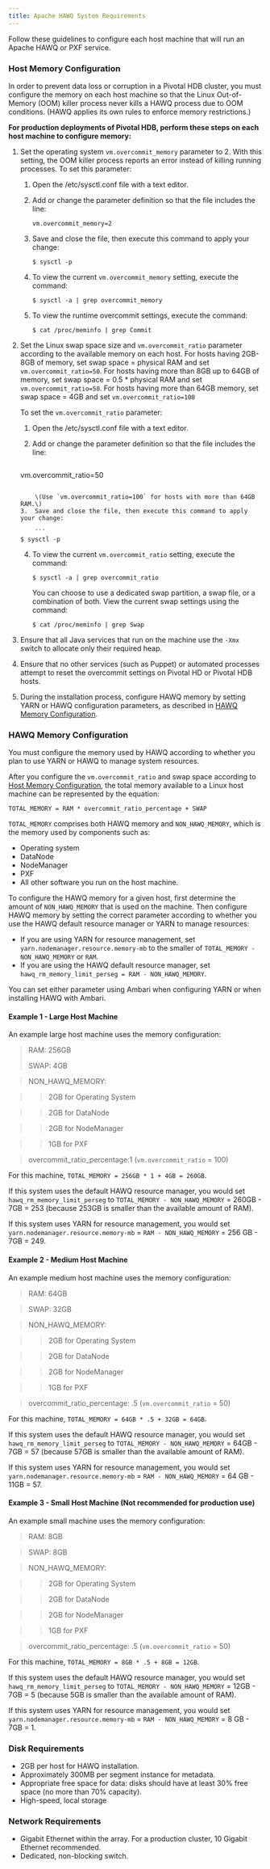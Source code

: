 ```yaml
---
title: Apache HAWQ System Requirements
---
```


Follow these guidelines to configure each host machine that will run an Apache HAWQ or PXF service.

<a name="topic_d3f_vlz_g5"></a>
### Host Memory Configuration

In order to prevent data loss or corruption in a Pivotal HDB cluster, you must configure the memory on each host machine so that the Linux Out-of-Memory \(OOM\) killer process never kills a HAWQ process due to OOM conditions. \(HAWQ applies its own rules to enforce memory restrictions.\)

**For production deployments of Pivotal HDB, perform these steps on each host machine to configure memory:**

1.  Set the operating system `vm.overcommit_memory` parameter to 2. With this setting, the OOM killer process reports an error instead of killing running processes. To set this parameter:
    1.  Open the /etc/sysctl.conf file with a text editor.
    2.  Add or change the parameter definition so that the file includes the line:

        ```
        vm.overcommit_memory=2
        ```

    3.  Save and close the file, then execute this command to apply your change:

        ```
        $ sysctl -p
        ```

    4.  To view the current `vm.overcommit_memory` setting, execute the command:

        ```
        $ sysctl -a | grep overcommit_memory
        ```

    5.  To view the runtime overcommit settings, execute the command:

        ```
        $ cat /proc/meminfo | grep Commit
        ```

2.  Set the Linux swap space size and `vm.overcommit_ratio` parameter according to the available memory on each host. For hosts having 2GB-8GB of memory, set swap space = physical RAM and set `vm.overcommit_ratio=50`. For hosts having more than 8GB up to 64GB of memory, set swap space = 0.5 \* physical RAM and set `vm.overcommit_ratio=50`. For hosts having more than 64GB memory, set swap space = 4GB and set `vm.overcommit_ratio=100`

    To set the `vm.overcommit_ratio` parameter:

    1.  Open the /etc/sysctl.conf file with a text editor.
    2.  Add or change the parameter definition so that the file includes the line:

           ```
       vm.overcommit_ratio=50
       ```

           \(Use `vm.overcommit_ratio=100` for hosts with more than 64GB RAM.\)
    3.  Save and close the file, then execute this command to apply your change:

           ```
       $ sysctl -p
       ```

    4.  To view the current `vm.overcommit_ratio` setting, execute the command:

        ```
        $ sysctl -a | grep overcommit_ratio
        ```
        You can choose to use a dedicated swap partition, a swap file, or a combination of both. View the current swap settings using the command:

         ```
         $ cat /proc/meminfo | grep Swap
         ```
3.  Ensure that all Java services that run on the machine use the `-Xmx` switch to allocate only their required heap.
4.  Ensure that no other services \(such as Puppet\) or automated processes attempt to reset the overcommit settings on Pivotal HD or Pivotal HDB hosts.
5.  During the installation process, configure HAWQ memory by setting YARN or HAWQ configuration parameters, as described in [HAWQ Memory Configuration](#topic_uzf_flz_g5).

<a name="topic_uzf_flz_g5"></a>
### HAWQ Memory Configuration

You must configure the memory used by HAWQ according to whether you plan to use YARN or HAWQ to manage system resources.

After you configure the `vm.overcommit_ratio` and swap space according to [Host Memory Configuration](#topic_d3f_vlz_g5), the total memory available to a Linux host machine can be represented by the equation:

```
TOTAL_MEMORY = RAM * overcommit_ratio_percentage + SWAP
```

`TOTAL_MEMORY` comprises both HAWQ memory and `NON_HAWQ_MEMORY`, which is the memory used by components such as:

-   Operating system
-   DataNode
-   NodeManager
-   PXF
-   All other software you run on the host machine.

To configure the HAWQ memory for a given host, first determine the amount of `NON_HAWQ_MEMORY` that is used on the machine. Then configure HAWQ memory by setting the correct parameter according to whether you use the HAWQ default resource manager or YARN to manage resources:

-   If you are using YARN for resource management, set `yarn.nodemanager.resource.memory-mb` to the smaller of `TOTAL_MEMORY - NON_HAWQ_MEMORY` or `RAM`.
-   If you are using the HAWQ default resource manager, set `hawq_rm_memory_limit_perseg = RAM - NON_HAWQ_MEMORY`.

You can set either parameter using Ambari when configuring YARN or when installing HAWQ with Ambari.

#### Example 1 - Large Host Machine

An example large host machine uses the memory configuration:

>RAM: 256GB
>
>SWAP: 4GB

>NON\_HAWQ\_MEMORY:

>> 2GB for Operating System

>> 2GB for DataNode

>> 2GB for NodeManager

>> 1GB for PXF

>overcommit\_ratio\_percentage:1 \(`vm.overcommit_ratio` = 100\)

For this machine, `TOTAL_MEMORY = 256GB * 1 + 4GB = 260GB`.

If this system uses the default HAWQ resource manager, you would set `hawq_rm_memory_limit_perseg` to `TOTAL_MEMORY - NON_HAWQ_MEMORY` = 260GB - 7GB = 253 \(because 253GB is smaller than the available amount of RAM\).

If this system uses YARN for resource management, you would set `yarn.nodemanager.resource.memory-mb` = `RAM - NON_HAWQ_MEMORY` = 256 GB - 7GB = 249.

#### Example 2 - Medium Host Machine

An example medium host machine uses the memory configuration:

>RAM: 64GB

>SWAP: 32GB

>NON\_HAWQ\_MEMORY:

>>2GB for Operating System

>>2GB for DataNode

>>2GB for NodeManager

>>1GB for PXF

>overcommit\_ratio\_percentage: .5 \(`vm.overcommit_ratio` = 50\)

For this machine, `TOTAL_MEMORY = 64GB * .5 + 32GB = 64GB`.

If this system uses the default HAWQ resource manager, you would set `hawq_rm_memory_limit_perseg` to `TOTAL_MEMORY - NON_HAWQ_MEMORY` = 64GB - 7GB = 57 \(because 57GB is smaller than the available amount of RAM\).

If this system uses YARN for resource management, you would set `yarn.nodemanager.resource.memory-mb` = `RAM - NON_HAWQ_MEMORY` = 64 GB - 11GB = 57.

#### Example 3 - Small Host Machine \(Not recommended for production use\)

An example small machine uses the memory configuration:

>RAM: 8GB

>SWAP: 8GB

>NON\_HAWQ\_MEMORY:

>>2GB for Operating System

>>2GB for DataNode

>>2GB for NodeManager

>>1GB for PXF

>overcommit\_ratio\_percentage:  .5 \(`vm.overcommit_ratio` = 50\)

For this machine, `TOTAL_MEMORY = 8GB * .5 + 8GB = 12GB`.

If this system uses the default HAWQ resource manager, you would set `hawq_rm_memory_limit_perseg` to `TOTAL_MEMORY - NON_HAWQ_MEMORY` = 12GB - 7GB = 5 \(because 5GB is smaller than the available amount of RAM\).

If this system uses YARN for resource management, you would set `yarn.nodemanager.resource.memory-mb` = `RAM - NON_HAWQ_MEMORY` = 8 GB - 7GB = 1.

<a name="topic_bsm_hhv_2v"></a>
### Disk Requirements

-   2GB per host for HAWQ installation. 
-   Approximately 300MB per segment instance for metadata.
-   Appropriate free space for data: disks should have at least 30% free space \(no more than 70% capacity\).
-   High-speed, local storage

<a name="topic_rdb_jhv_2v"></a>
### Network Requirements

-   Gigabit Ethernet within the array. For a production cluster, 10 Gigabit Ethernet recommended.
-   Dedicated, non-blocking switch.
